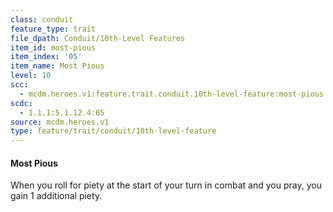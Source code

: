 ```yaml
---
class: conduit
feature_type: trait
file_dpath: Conduit/10th-Level Features
item_id: most-pious
item_index: '05'
item_name: Most Pious
level: 10
scc:
  - mcdm.heroes.v1:feature.trait.conduit.10th-level-feature:most-pious
scdc:
  - 1.1.1:5.1.12.4:05
source: mcdm.heroes.v1
type: feature/trait/conduit/10th-level-feature
---
```


#### Most Pious

When you roll for piety at the start of your turn in combat and you pray, you gain 1 additional piety.
